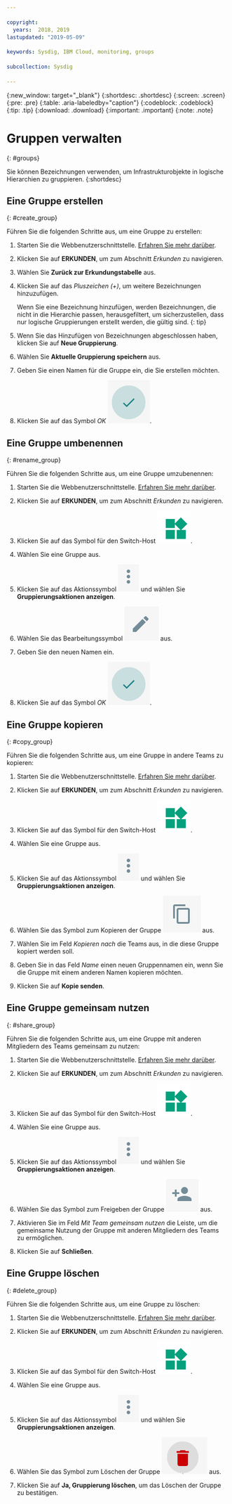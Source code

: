 ```yaml
---

copyright:
  years:  2018, 2019
lastupdated: "2019-05-09"

keywords: Sysdig, IBM Cloud, monitoring, groups

subcollection: Sysdig

---
```


{:new_window: target="_blank"}
{:shortdesc: .shortdesc}
{:screen: .screen}
{:pre: .pre}
{:table: .aria-labeledby="caption"}
{:codeblock: .codeblock}
{:tip: .tip}
{:download: .download}
{:important: .important}
{:note: .note}

# Gruppen verwalten
{: #groups}

Sie können Bezeichnungen verwenden, um Infrastrukturobjekte in logische Hierarchien zu gruppieren.
{:shortdesc}

## Eine Gruppe erstellen
{: #create_group}

Führen Sie die folgenden Schritte aus, um eine Gruppe zu erstellen:

1. Starten Sie die Webbenutzerschnittstelle. [Erfahren Sie mehr darüber](/docs/services/Monitoring-with-Sysdig?topic=Sysdig-launch#launch). 

2. Klicken Sie auf **ERKUNDEN**, um zum Abschnitt *Erkunden* zu navigieren.

3. Wählen Sie **Zurück zur Erkundungstabelle** aus.

4. Klicken Sie auf das *Pluszeichen (+)*, um weitere Bezeichnungen hinzuzufügen.

    Wenn Sie eine Bezeichnung hinzufügen, werden Bezeichnungen, die nicht in die Hierarchie passen, herausgefiltert, um sicherzustellen, dass nur logische Gruppierungen erstellt werden, die gültig sind.
    {: tip}

5. Wenn Sie das Hinzufügen von Bezeichnungen abgeschlossen haben, klicken Sie auf **Neue Gruppierung**.

6. Wählen Sie **Aktuelle Gruppierung speichern** aus.

7. Geben Sie einen Namen für die Gruppe ein, die Sie erstellen möchten.

8. Klicken Sie auf das Symbol *OK* ![OK-Symbol](images/ok.png).

## Eine Gruppe umbenennen
{: #rename_group}

Führen Sie die folgenden Schritte aus, um eine Gruppe umzubenennen:

1. Starten Sie die Webbenutzerschnittstelle. [Erfahren Sie mehr darüber](/docs/services/Monitoring-with-Sysdig?topic=Sysdig-launch#launch). 

2. Klicken Sie auf **ERKUNDEN**, um zum Abschnitt *Erkunden* zu navigieren.

3. Klicken Sie auf das Symbol für den Switch-Host ![Symbol für den Switch-Host](images/switch_hosts.png).

4. Wählen Sie eine Gruppe aus.

5. Klicken Sie auf das Aktionssymbol ![Drei-Punkte-Symbol](images/actions.png) und wählen Sie **Gruppierungsaktionen anzeigen**.

6. Wählen Sie das Bearbeitungssymbol ![Stiftsymbol](images/edit.png) aus.

7. Geben Sie den neuen Namen ein.

8. Klicken Sie auf das Symbol *OK* ![OK-Symbol](images/ok.png).




## Eine Gruppe kopieren
{: #copy_group}

Führen Sie die folgenden Schritte aus, um eine Gruppe in andere Teams zu kopieren:

1. Starten Sie die Webbenutzerschnittstelle. [Erfahren Sie mehr darüber](/docs/services/Monitoring-with-Sysdig?topic=Sysdig-launch#launch). 

2. Klicken Sie auf **ERKUNDEN**, um zum Abschnitt *Erkunden* zu navigieren.

3. Klicken Sie auf das Symbol für den Switch-Host ![Symbol für den Switch-Host](images/switch_hosts.png).

4. Wählen Sie eine Gruppe aus.

5. Klicken Sie auf das Aktionssymbol ![Drei-Punkte-Symbol](images/actions.png) und wählen Sie **Gruppierungsaktionen anzeigen**.

6. Wählen Sie das Symbol zum Kopieren der Gruppe ![Kopieren-Symbol](images/copy.png) aus.

7. Wählen Sie im Feld *Kopieren nach* die Teams aus, in die diese Gruppe kopiert werden soll.

8. Geben Sie in das Feld *Name* einen neuen Gruppennamen ein, wenn Sie die Gruppe mit einem anderen Namen kopieren möchten.

9. Klicken Sie auf **Kopie senden**.



## Eine Gruppe gemeinsam nutzen
{: #share_group}

Führen Sie die folgenden Schritte aus, um eine Gruppe mit anderen Mitgliedern des Teams gemeinsam zu nutzen:

1. Starten Sie die Webbenutzerschnittstelle. [Erfahren Sie mehr darüber](/docs/services/Monitoring-with-Sysdig?topic=Sysdig-launch#launch). 

2. Klicken Sie auf **ERKUNDEN**, um zum Abschnitt *Erkunden* zu navigieren.

3. Klicken Sie auf das Symbol für den Switch-Host ![Symbol für den Switch-Host](images/switch_hosts.png).

4. Wählen Sie eine Gruppe aus.

5. Klicken Sie auf das Aktionssymbol ![Drei-Punkte-Symbol](images/actions.png) und wählen Sie **Gruppierungsaktionen anzeigen**.

6. Wählen Sie das Symbol zum Freigeben der Gruppe ![Freigeben-Symbol](images/share.png) aus.

7. Aktivieren Sie im Feld *Mit Team gemeinsam nutzen* die Leiste, um die gemeinsame Nutzung der Gruppe mit anderen Mitgliedern des Teams zu ermöglichen.

8. Klicken Sie auf **Schließen**.



## Eine Gruppe löschen
{: #delete_group}

Führen Sie die folgenden Schritte aus, um eine Gruppe zu löschen:

1. Starten Sie die Webbenutzerschnittstelle. [Erfahren Sie mehr darüber](/docs/services/Monitoring-with-Sysdig?topic=Sysdig-launch#launch). 

2. Klicken Sie auf **ERKUNDEN**, um zum Abschnitt *Erkunden* zu navigieren.

3. Klicken Sie auf das Symbol für den Switch-Host ![Symbol für den Switch-Host](images/switch_hosts.png).

4. Wählen Sie eine Gruppe aus.

5. Klicken Sie auf das Aktionssymbol ![Drei-Punkte-Symbol](images/actions.png) und wählen Sie **Gruppierungsaktionen anzeigen**.

6. Wählen Sie das Symbol zum Löschen der Gruppe ![Löschen-Symbol](images/delete.png) aus.

7. Klicken Sie auf **Ja, Gruppierung löschen**, um das Löschen der Gruppe zu bestätigen.






